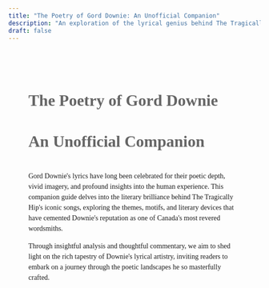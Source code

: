 ```yaml
---
title: "The Poetry of Gord Downie: An Unofficial Companion"
description: "An exploration of the lyrical genius behind The Tragically Hip's music"
draft: false
---
```


  <div style="margin: 78pc text-align: right; padding: 40px;">
   <h2 style="font-family: Georgia, serif; font-size: 2rem; color: #666;">The Poetry of Gord Downie</h1>
   <h2 style="font-family: Georgia, serif; font-size: 2rem; color: #666;">An Unofficial Companion</h2>
   <div style="max-width: 500px; margin: 40px auto 0 auto; font-family: Georgia, serif; line-height: 1.5;">
       <p>Gord Downie's lyrics have long been celebrated for their poetic depth, vivid imagery, and profound insights into the human experience. This companion guide delves into the literary brilliance behind The Tragically Hip's iconic songs, exploring the themes, motifs, and literary devices that have cemented Downie's reputation as one of Canada's most revered wordsmiths.</p>
       <p>Through insightful analysis and thoughtful commentary, we aim to shed light on the rich tapestry of Downie's lyrical artistry, inviting readers to embark on a journey through the poetic landscapes he so masterfully crafted.</p>
   </div>

</div>